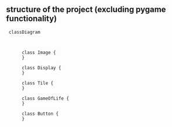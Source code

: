 ## structure of the project (excluding pygame functionality)
```mermaid
 classDiagram
 
  
      
      class Image {
      }
      
      class Display {
      }
      
      class Tile {
      }
      
      class GameOfLife {
      }
      
      class Button {
      }
```
